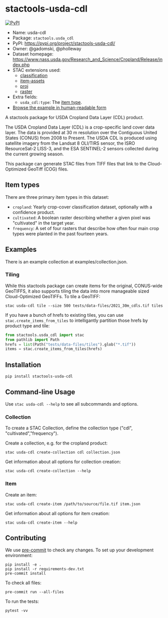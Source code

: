 # stactools-usda-cdl

[![PyPI](https://img.shields.io/pypi/v/stactools-usda-cdl)](https://pypi.org/project/stactools-usda-cdl/)

- Name: usda-cdl
- Package: `stactools.usda_cdl`
- PyPI: <https://pypi.org/project/stactools-usda-cdl/>
- Owner: @gadomski, @pholleway
- Dataset homepage: <https://www.nass.usda.gov/Research_and_Science/Cropland/Release/index.php>
- STAC extensions used:
  - [classification](https://github.com/stac-extensions/classification)
  - [item-assets](https://github.com/stac-extensions/item-assets)
  - [proj](https://github.com/stac-extensions/projection/)
  - [raster](https://github.com/stac-extensions/raster/)
- Extra fields:
  - `usda_cdl:type`: The [item type](#item-types).
- [Browse the example in human-readable form](https://radiantearth.github.io/stac-browser/#/external/raw.githubusercontent.com/stactools-packages/usda-cdl/main/examples/collection.json)

A stactools package for USDA Cropland Data Layer (CDL) product.

The USDA Cropland Data Layer (CDL) is a crop-specific land cover data layer. The data is provided at 30 m resolution over the Contiguous United States (CONUS) from 2008 to Present. The USDA CDL is produced using satellite imagery from the Landsat 8 OLI/TIRS sensor, the ISRO ResourceSat-2 LISS-3, and the ESA SENTINEL-2 sensors collected during the current growing season.

This package can generate STAC files from TIFF files that link to the Cloud-Optimized GeoTiff (COG) files.

## Item types

There are three primary item types in this dataset:

- `cropland`: Yearly crop-cover classification dataset, optionally with a confidence product.
- `cultivated`: A boolean raster describing whether a given pixel was "cultivated" in the target year.
- `frequency`: A set of four rasters that describe how often four main crop types were planted in the past fourteen years.

## Examples

There is an example collection at examples/collection.json.

### Tiling

While this stactools package can create items for the original, CONUS-wide GeoTIFFS, it also supports tiling the data into more manageable sized Cloud-Optimized GeoTIFFs.
To tile a GeoTIFF:

```shell
stac usda-cdl tile --size 500 tests/data-files/2021_30m_cdls.tif tiles
```

If you have a bunch of hrefs to existing tiles, you can use `stac.create_items_from_tiles` to intelligantly partition those hrefs by product type and tile:

```python
from stactools.usda_cdl import stac
from pathlib import Path
hrefs = list(Path("tests/data-files/tiles").glob("*.tif"))
items = stac.create_items_from_tiles(hrefs)
```

## Installation

```shell
pip install stactools-usda-cdl
```

## Command-line Usage

Use `stac usda-cdl --help` to see all subcommands and options.

### Collection

To create a STAC Collection, define the collection type ("cdl", "cultivated","frequency").

Create a collection, e.g. for the cropland product:

```shell
stac usda-cdl create-collection cdl collection.json
```

Get information about all options for collection creation:

```shell
stac usda-cdl create-collection --help
```

### Item

Create an item:

```shell
stac usda-cdl create-item /path/to/source/file.tif item.json
```

Get information about all options for item creation:

```shell
stac usda-cdl create-item --help
```

## Contributing

We use [pre-commit](https://pre-commit.com/) to check any changes.
To set up your development environment:

```shell
pip install -e .
pip install -r requirements-dev.txt
pre-commit install
```

To check all files:

```shell
pre-commit run --all-files
```

To run the tests:

```shell
pytest -vv
```
